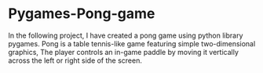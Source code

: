 # Pygames-Pong-game
In the following project, I have created a pong game using python library pygames. Pong is a table tennis-like game featuring simple two-dimensional graphics, The player controls an in-game paddle by moving it vertically across the left or right side of the screen. 
